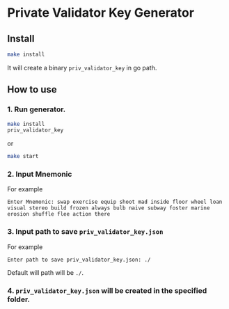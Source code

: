 # Private Validator Key Generator

## Install

```bash
make install
```
It will create a binary `priv_validator_key` in go path.

## How to use

### 1. Run generator.

```bash
make install
priv_validator_key
```

or

```bash
make start
```

### 2. Input Mnemonic

For example
```
Enter Mnemonic: swap exercise equip shoot mad inside floor wheel loan visual stereo build frozen always bulb naive subway foster marine erosion shuffle flee action there
```

### 3. Input path to save `priv_validator_key.json`

For example
```
Enter path to save priv_validator_key.json: ./
```

Default will path will be `./`.

### 4. `priv_validator_key.json` will be created in the specified folder.
